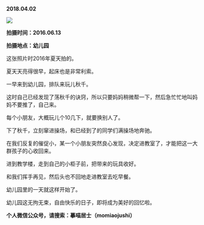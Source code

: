 
          
            
**2018.04.02**



![](//upload-images.jianshu.io/upload_images/51001-f582c23021f28856.jpg)




**拍摄时间：2016.06.13**

**拍摄地点：幼儿园**

这张照片时2016年夏天拍的。

夏天天亮得很早，起床也是非常利索。

一早来到幼儿园，排队来玩儿秋千。

这时自己已经发现了荡秋千的诀窍，所以只要妈妈稍微帮一下，然后急忙忙地叫妈妈不要推了，自己来。

每个小朋友，大概玩儿个10几下，就要换别人了。

下了秋千，立刻窜进操场，和已经到了的同学们满操场地奔驰。

在我们反复的催促小，某一个小朋友突然良心发现，决定进教室了，才能把这一大群孩子的心收回来。

进到教学楼，走到自己的小柜子前，把带来的玩具收好。

和我们挥手再见，然后头也不回地走进教室去吃早餐。

幼儿园里的一天就这样开始了。

幼儿园这无拘无束，自由快乐的日子，即将成为美好的回忆啦。


**个人微信公众号，请搜索：摹喵居士（momiaojushi）**

          
        